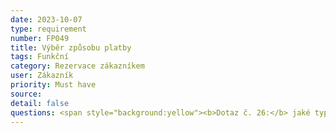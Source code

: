 ```yaml
---
date: 2023-10-07
type: requirement
number: FP049
title: Výběr způsobu platby
tags: Funkční
category: Rezervace zákazníkem
user: Zákazník
priority: Must have
source: 
detail: false
questions: <span style="background:yellow"><b>Dotaz č. 26:</b> jaké typy platby požadujete? Platba kartou, QR kód, v hotovosti, ...? </span> <span style="background:yellow"><b>Dotaz č. 27:</b> zákazník bude platit při rezervaci nebo při výstupu z taxi?</span>
---
```


